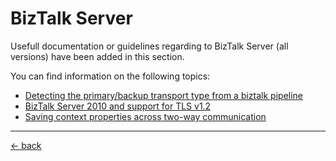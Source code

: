 # BizTalk Server
Usefull documentation or guidelines regarding to BizTalk Server (all versions) have been added in this section.

You can find information on the following topics:
- [Detecting the primary/backup transport type from a biztalk pipeline](detecting-the-primary-or-backup-transport-type-from-a-biztalk-pipeline.md)
- [BizTalk Server 2010 and support for TLS v1.2](biztalk-server-2010-and-support-for-tls-1.2.md)
- [Saving context properties across two-way communication](save-context-over-call.md)


---

[&larr; back](../index.md)
